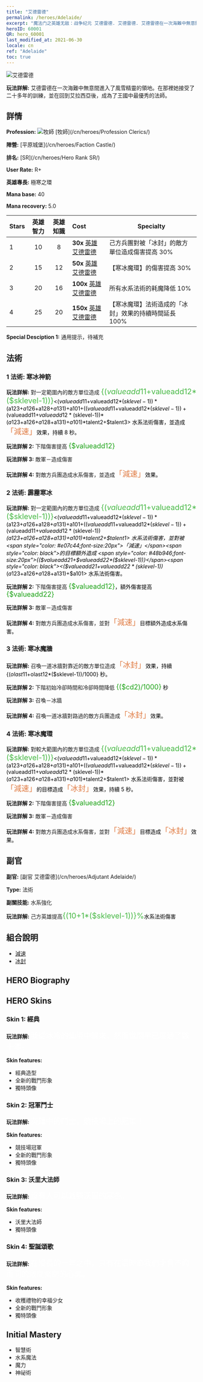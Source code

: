 ```yaml
---
title: "艾德雷德"
permalink: /heroes/Adelaide/
excerpt: "魔法门之英雄无敌：战争纪元 艾德雷德. 艾德雷德. 艾德雷德在一次海難中無意間進入了風雪精靈的領地。在那裡她接受了二十多年的訓練，並在回到艾拉西亞後，成為了王國中最優秀的法師。"
heroID: 60001
QR: hero_60001
last_modified_at: 2021-06-30
locale: cn
ref: "Adelaide"
toc: true
---
```

  ![艾德雷德](/images/h/h_Adelaide.jpg)

 **玩法詳解:** 艾德雷德在一次海難中無意間進入了風雪精靈的領地。在那裡她接受了二十多年的訓練，並在回到艾拉西亞後，成為了王國中最優秀的法師。
## 詳情
 **Profession:** ![牧師](/images/h/h_prof_2.png)  [牧師](/cn/heroes/Profession Clerics/)

 **陣營:** [平原城堡](/cn/heroes/Faction Castle/)

 **排名:** [SR](/cn/heroes/Hero Rank SR/)

 **User Rate:** R+

 **英雄專長:** 極寒之環

 **Mana base:** 40

 **Mana recovery:** 5.0


  | Stars | 英雄智力 | 英雄知識 | Cost |     Specialty     |
  |---------|:---------------:|:---------------:|:--|--------------------|
  |    1    | 10 | 8 | **30x** [英雄艾德雷德](/cn/Items/her_359/) | 己方兵團對被「冰封」的敵方單位造成傷害提高 30% |
  |    2    | 15 | 12 | **50x** [英雄艾德雷德](/cn/Items/her_359/) | 【寒冰魔環】的傷害提高 30% |
  |    3    | 20 | 16 | **100x** [英雄艾德雷德](/cn/Items/her_359/) | 所有水系法術的耗魔降低 10% |
  |    4    | 25 | 20 | **150x** [英雄艾德雷德](/cn/Items/her_359/) | 【寒冰魔環】法術造成的「冰封」效果的持續時間延長 100% |

 **Special Desciption 1:** 通用提示，待補充

## 法術
### 1 法術: 寒冰神箭
 **玩法詳解:** 對一定範圍內的敵方單位造成 <span style="color: #48b946;font-size:20px">{($valueadd11+$valueadd12*($sklevel-1))}</span><span style="color: black"><($valueadd11+$valueadd12*($sklevel-1))*($a123+$a126+$a128+$a131)+$a101+(($valueadd11+$valueadd12*($sklevel-1))+($valueadd11+$valueadd12*($sklevel-1))*($a123+$a126+$a128+$a131)+$a101)*$talent2+$talent3> 水系法術傷害，並造成<span style="color: #e07c44;font-size:20px">「減速」</span><span style="color: black">效果，持續 8 秒。

 **玩法詳解 2:** 下階傷害提高 <span style="color: #1ca216;font-size:18px">{$valueadd12}</span><span style="color: black">

 **玩法詳解 3:** 敵軍－造成傷害

 **玩法詳解 4:** 對敵方兵團造成水系傷害，並造成<span style="color: #e07c44;font-size:20px">「減速」</span><span style="color: black">效果。

### 2 法術: 霹靂寒冰
 **玩法詳解:** 對一定範圍內的敵方單位造成 <span style="color: #48b946;font-size:20px">{($valueadd11+$valueadd12*($sklevel-1))}</span><span style="color: black"><($valueadd11+$valueadd12*($sklevel-1))*($a123+$a126+$a128+$a131)+$a101+(($valueadd11+$valueadd12*($sklevel-1))+($valueadd11+$valueadd12*($sklevel-1))*($a123+$a126+$a128+$a131)+$a101)*$talent2+$talent1> 水系法術傷害，並對被<span style="color: #e07c44;font-size:20px">「減速」</span><span style="color: black">的目標額外造成 <span style="color: #48b946;font-size:20px">{($valueadd21+$valueadd22*($sklevel-1))}</span><span style="color: black"><($valueadd21+$valueadd22*($sklevel-1))*($a123+$a126+$a128+$a131)+$a101> 水系法術傷害。

 **玩法詳解 2:** 下階傷害提高 <span style="color: #1ca216;font-size:18px">{$valueadd12}</span><span style="color: black">，額外傷害提高 <span style="color: #1ca216;font-size:18px">{$valueadd22}</span><span style="color: black">

 **玩法詳解 3:** 敵軍－造成傷害

 **玩法詳解 4:** 對敵方兵團造成水系傷害，並對<span style="color: #e07c44;font-size:20px">「減速」</span><span style="color: black">目標額外造成<span style="color: #1ca216"></span><span style="color: black">水系傷害。

### 3 法術: 寒冰魔牆
 **玩法詳解:** 召喚一道冰牆對靠近的敵方單位造成<span style="color: #e07c44;font-size:20px">「冰封」</span><span style="color: black">效果，持續 {($olast11+$olast12*($sklevel-1))/1000} 秒。

 **玩法詳解 2:** 下階初始冷卻時間和冷卻時間降低 <span style="color: #1ca216;font-size:18px">{($cd2)/1000}</span><span style="color: black"> 秒

 **玩法詳解 3:** 召喚－冰牆

 **玩法詳解 4:** 召喚一道冰牆對路過的敵方兵團造成<span style="color: #e07c44;font-size:20px">「冰封」</span><span style="color: black">效果。

### 4 法術: 寒冰魔環
 **玩法詳解:** 對較大範圍內的敵方單位造成 <span style="color: #48b946;font-size:20px">{($valueadd11+$valueadd12*($sklevel-1))}</span><span style="color: black"><($valueadd11+$valueadd12*($sklevel-1))*($a123+$a126+$a128+$a131)+$a101+(($valueadd11+$valueadd12*($sklevel-1))+($valueadd11+$valueadd12*($sklevel-1))*($a123+$a126+$a128+$a131)+$a101)*$talent2+$talent1> 水系法術傷害，並對被<span style="color: #e07c44;font-size:20px">「減速」</span><span style="color: black">的目標造成<span style="color: #e07c44;font-size:20px">「冰封」</span><span style="color: black">效果，持續 5 秒。

 **玩法詳解 2:** 下階傷害提高 <span style="color: #1ca216;font-size:18px">{$valueadd12}</span><span style="color: black">

 **玩法詳解 3:** 敵軍－造成傷害

 **玩法詳解 4:** 對敵方兵團造成水系傷害，並對<span style="color: #e07c44;font-size:20px">「減速」</span><span style="color: black">目標造成<span style="color: #e07c44;font-size:20px">「冰封」</span><span style="color: black">效果。


## 副官

 **副官:**  [副官 艾德雷德](/cn/heroes/Adjutant Adelaide/) 

 **Type:**  法術 

 **副關技能:**  水系強化 

 **玩法詳解:** 己方英雄提高<span style="color: #48b946;font-size:20px">{(10+1*($sklevel-1))}%</span><span style="color: black">水系法術傷害

## 組合說明

* [減速](/cn/combination/減速/) 
* [冰封](/cn/combination/冰封/) 

## HERO Biography

## HERO Skins
### Skin 1: **經典**

 **玩法詳解:** <span style="color: #ffffff;font-size:20px">我從冰冷的仙境中歸來，然而世間早已度過了數十年。</span>

 **Skin features:** 

   - 經典造型
   - 全新的戰鬥形象
   - 獨特頭像

### Skin 2: **冠軍鬥士**

 **玩法詳解:** <span style="color: #ffffff;font-size:20px">英雄中的鬥士，競技場上的冠軍！</span>

 **Skin features:** 

   - 競技場冠軍
   - 全新的戰鬥形象
   - 獨特頭像

### Skin 3: **沃里大法師**

 **玩法詳解:** <span style="color: #ffffff;font-size:20px">沒有人可以戰勝沃里的寒冬。</span>

 **Skin features:** 

   - 沃里大法師
   - 獨特頭像

### Skin 4: **聖誕頌歌**

 **玩法詳解:** <span style="color: #ffffff;font-size:20px">在漫長的一年之中，只有在這時節我們才會不約而同的敞開緊閉的心扉。</span>

 **Skin features:** 

   - 收穫禮物的幸福少女
   - 全新的戰鬥形象
   - 獨特頭像


## Initial Mastery
   - 智慧術
   - 水系魔法
   - 魔力
   - 神祕術
